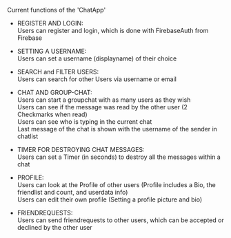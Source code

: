  Current functions of the 'ChatApp'
- REGISTER AND LOGIN:  
  Users can register and login, which is done with FirebaseAuth from Firebase
  
- SETTING A USERNAME:  
  Users can set a username (displayname) of their choice
  
- SEARCH and FILTER USERS:  
  Users can search for other Users via username or email
  
- CHAT AND GROUP-CHAT:  
  Users can start a groupchat with as many users as they wish  
  Users can see if the message was read by the other user (2 Checkmarks when read)  
  Users can see who is typing in the current chat  
  Last message of the chat is shown with the username of the sender in chatlist  

- TIMER FOR DESTROYING CHAT MESSAGES:  
  Users can set a Timer (in seconds) to destroy all the messages within a chat  
  
- PROFILE:  
  Users can look at the Profile of other users (Profile includes a Bio, the friendlist and count, and userdata info)  
  Users can edit their own profile (Setting a profile picture and bio)  
  
- FRIENDREQUESTS:  
  Users can send friendrequests to other users, which can be accepted or declined by the other user  
